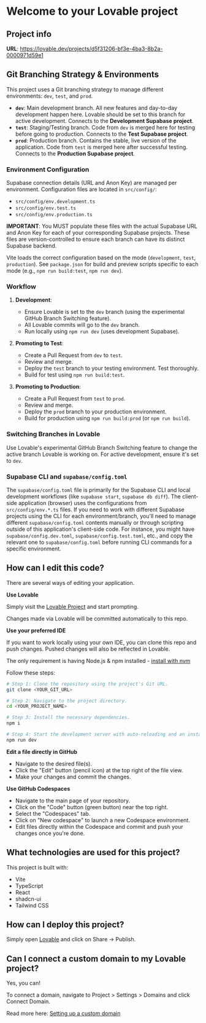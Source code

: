 
# Welcome to your Lovable project

## Project info

**URL**: https://lovable.dev/projects/d5f31206-bf3e-4ba3-8b2a-0000971d59e1

## Git Branching Strategy & Environments

This project uses a Git branching strategy to manage different environments: `dev`, `test`, and `prod`.

-   **`dev`**: Main development branch. All new features and day-to-day development happen here. Lovable should be set to this branch for active development. Connects to the **Development Supabase project**.
-   **`test`**: Staging/Testing branch. Code from `dev` is merged here for testing before going to production. Connects to the **Test Supabase project**.
-   **`prod`**: Production branch. Contains the stable, live version of the application. Code from `test` is merged here after successful testing. Connects to the **Production Supabase project**.

### Environment Configuration

Supabase connection details (URL and Anon Key) are managed per environment. Configuration files are located in `src/config/`:
-   `src/config/env.development.ts`
-   `src/config/env.test.ts`
-   `src/config/env.production.ts`

**IMPORTANT**: You MUST populate these files with the actual Supabase URL and Anon Key for each of your corresponding Supabase projects. These files are version-controlled to ensure each branch can have its distinct Supabase backend.

Vite loads the correct configuration based on the mode (`development`, `test`, `production`). See `package.json` for build and preview scripts specific to each mode (e.g., `npm run build:test`, `npm run dev`).

### Workflow

1.  **Development**:
    *   Ensure Lovable is set to the `dev` branch (using the experimental GitHub Branch Switching feature).
    *   All Lovable commits will go to the `dev` branch.
    *   Run locally using `npm run dev` (uses development Supabase).

2.  **Promoting to Test**:
    *   Create a Pull Request from `dev` to `test`.
    *   Review and merge.
    *   Deploy the `test` branch to your testing environment. Test thoroughly.
    *   Build for test using `npm run build:test`.

3.  **Promoting to Production**:
    *   Create a Pull Request from `test` to `prod`.
    *   Review and merge.
    *   Deploy the `prod` branch to your production environment.
    *   Build for production using `npm run build:prod` (or `npm run build`).

### Switching Branches in Lovable

Use Lovable's experimental GitHub Branch Switching feature to change the active branch Lovable is working on. For active development, ensure it's set to `dev`.

### Supabase CLI and `supabase/config.toml`

The `supabase/config.toml` file is primarily for the Supabase CLI and local development workflows (like `supabase start`, `supabase db diff`). The client-side application (browser) uses the configurations from `src/config/env.*.ts` files. If you need to work with different Supabase projects using the CLI for each environment/branch, you'll need to manage different `supabase/config.toml` contents manually or through scripting outside of this application's client-side code. For instance, you might have `supabase/config.dev.toml`, `supabase/config.test.toml`, etc., and copy the relevant one to `supabase/config.toml` before running CLI commands for a specific environment.

## How can I edit this code?

There are several ways of editing your application.

**Use Lovable**

Simply visit the [Lovable Project](https://lovable.dev/projects/d5f31206-bf3e-4ba3-8b2a-0000971d59e1) and start prompting.

Changes made via Lovable will be committed automatically to this repo.

**Use your preferred IDE**

If you want to work locally using your own IDE, you can clone this repo and push changes. Pushed changes will also be reflected in Lovable.

The only requirement is having Node.js & npm installed - [install with nvm](https://github.com/nvm-sh/nvm#installing-and-updating)

Follow these steps:

```sh
# Step 1: Clone the repository using the project's Git URL.
git clone <YOUR_GIT_URL>

# Step 2: Navigate to the project directory.
cd <YOUR_PROJECT_NAME>

# Step 3: Install the necessary dependencies.
npm i

# Step 4: Start the development server with auto-reloading and an instant preview.
npm run dev
```

**Edit a file directly in GitHub**

- Navigate to the desired file(s).
- Click the "Edit" button (pencil icon) at the top right of the file view.
- Make your changes and commit the changes.

**Use GitHub Codespaces**

- Navigate to the main page of your repository.
- Click on the "Code" button (green button) near the top right.
- Select the "Codespaces" tab.
- Click on "New codespace" to launch a new Codespace environment.
- Edit files directly within the Codespace and commit and push your changes once you're done.

## What technologies are used for this project?

This project is built with:

- Vite
- TypeScript
- React
- shadcn-ui
- Tailwind CSS

## How can I deploy this project?

Simply open [Lovable](https://lovable.dev/projects/d5f31206-bf3e-4ba3-8b2a-0000971d59e1) and click on Share -> Publish.

## Can I connect a custom domain to my Lovable project?

Yes, you can!

To connect a domain, navigate to Project > Settings > Domains and click Connect Domain.

Read more here: [Setting up a custom domain](https://docs.lovable.dev/tips-tricks/custom-domain#step-by-step-guide)
